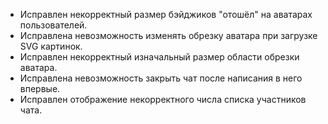 - Исправлен некорректный размер бэйджиков "отошёл" на аватарах пользователей.
- Исправлена невозможность изменять обрезку аватара при загрузке SVG картинок.
- Исправлен некорректный изначальный размер области обрезки аватара.
- Исправлена невозможность закрыть чат после написания в него впервые.
- Исправлен отображение некорректного числа списка участников чата.

